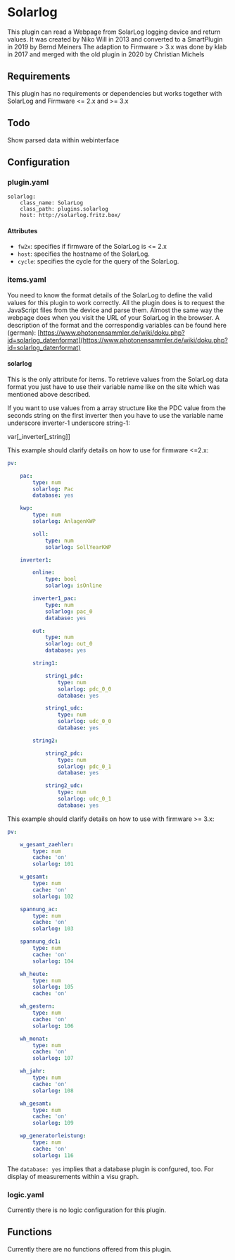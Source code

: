 # Solarlog

This plugin can read a Webpage from SolarLog logging device and return values. 
It was created by Niko Will in 2013 and converted to a SmartPlugin in 2019 by Bernd Meiners
The adaption to Firmware > 3.x was done by klab in 2017 and merged with the old plugin in 2020 by Christian Michels

## Requirements

This plugin has no requirements or dependencies but works together with SolarLog and Firmware <= 2.x and >= 3.x

## Todo

Show parsed data within webinterface

## Configuration

### plugin.yaml

```
solarlog:
    class_name: SolarLog
    class_path: plugins.solarlog
    host: http://solarlog.fritz.box/
```

#### Attributes

* `fw2x`: specifies if firmware of the SolarLog is <= 2.x
* `host`: specifies the hostname of the SolarLog.
* `cycle`: specifies the cycle for the query of the SolarLog.

### items.yaml
You need to know the format details of the SolarLog to define the valid values for this plugin to work correctly.
All the plugin does is to request the JavaScript files from the device and parse them. 
Almost the same way the webpage does when you visit the URL of your SolarLog in the browser.
A description of the format and the correspondig variables can be found here (german): [https://www.photonensammler.de/wiki/doku.php?id=solarlog_datenformat](https://www.photonensammler.de/wiki/doku.php?id=solarlog_datenformat)

#### solarlog

This is the only attribute for items. To retrieve values from the SolarLog data 
format you just have to use their variable name like on the site which was mentioned above described.

If you want to use values from a array structure like the PDC value from the seconds string on 
the first inverter then you have to use the variable name underscore inverter-1 underscore string-1:

var[_inverter[_string]]

This example should clarify details on how to use for firmware <=2.x:

```yaml
pv:

    pac:
        type: num
        solarlog: Pac
        database: yes

    kwp:
        type: num
        solarlog: AnlagenKWP

        soll:
            type: num
            solarlog: SollYearKWP

    inverter1:

        online:
            type: bool
            solarlog: isOnline

        inverter1_pac:
            type: num
            solarlog: pac_0
            database: yes

        out:
            type: num
            solarlog: out_0
            database: yes

        string1:

            string1_pdc:
                type: num
                solarlog: pdc_0_0
                database: yes

            string1_udc:
                type: num
                solarlog: udc_0_0
                database: yes

        string2:

            string2_pdc:
                type: num
                solarlog: pdc_0_1
                database: yes

            string2_udc:
                type: num
                solarlog: udc_0_1
                database: yes
```

This example should clarify details on how to use with firmware >= 3.x:

```yaml
pv:

    w_gesamt_zaehler:
        type: num
        cache: 'on'
        solarlog: 101

    w_gesamt:
        type: num
        cache: 'on'
        solarlog: 102

    spannung_ac:
        type: num
        cache: 'on'
        solarlog: 103

    spannung_dc1:
        type: num
        cache: 'on'
        solarlog: 104

    wh_heute:
        type: num
        solarlog: 105
        cache: 'on'

    wh_gestern:
        type: num
        cache: 'on'
        solarlog: 106

    wh_monat:
        type: num
        cache: 'on'
        solarlog: 107

    wh_jahr:
        type: num
        cache: 'on'
        solarlog: 108

    wh_gesamt:
        type: num
        cache: 'on'
        solarlog: 109

    wp_generatorleistung:
        type: num
        cache: 'on'
        solarlog: 116
```

The ``database: yes`` implies that a database plugin is confgured, too. For display of measurements within a visu graph.

### logic.yaml

Currently there is no logic configuration for this plugin.

## Functions

Currently there are no functions offered from this plugin.

